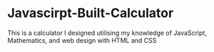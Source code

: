 # Javascirpt-Built-Calculator
This is a calculator I designed utilising my knowledge of JavaScript, Mathematics, and web design with HTML and CSS

